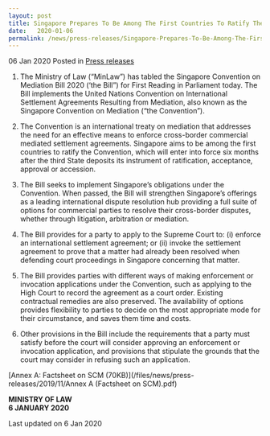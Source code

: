 ```yaml
---
layout: post
title: Singapore Prepares To Be Among The First Countries To Ratify The Singapore Convention On Mediation
date:   2020-01-06
permalink: /news/press-releases/Singapore-Prepares-To-Be-Among-The-First-Countries-To-Ratify-The-Singapore-Convention-On-Mediation
---
```


06 Jan 2020 Posted in [Press releases](/news/press-releases)

1.	The Ministry of Law (“MinLaw”) has tabled the Singapore Convention on Mediation Bill 2020 (‘the Bill”) for First Reading in Parliament today. The Bill implements the United Nations Convention on International Settlement Agreements Resulting from Mediation, also known as the Singapore Convention on Mediation (“the Convention”).  

2.	The Convention is an international treaty on mediation that addresses the need for an effective means to enforce cross-border commercial mediated settlement agreements. Singapore aims to be among the first countries to ratify the Convention, which will enter into force six months after the third State deposits its instrument of ratification, acceptance, approval or accession.

3.	The Bill seeks to implement Singapore’s obligations under the Convention. When passed, the Bill will strengthen Singapore’s offerings as a leading international dispute resolution hub providing a full suite of options for commercial parties to resolve their cross-border disputes, whether through litigation, arbitration or mediation.

4.	The Bill provides for a party to apply to the Supreme Court to: (i) enforce an international settlement agreement; or (ii) invoke the settlement agreement to prove that a matter had already been resolved when defending court proceedings in Singapore concerning that matter.

5.	The Bill provides parties with different ways of making enforcement or invocation applications under the Convention, such as applying to the High Court to record the agreement as a court order. Existing contractual remedies are also preserved. The availability of options provides flexibility to parties to decide on the most appropriate mode for their circumstance, and saves them time and costs.  

6.	Other provisions in the Bill include the requirements that a party must satisfy before the court will consider approving an enforcement or invocation application, and provisions that stipulate the grounds that the court may consider in refusing such an application.

[Annex A: Factsheet on SCM (70KB)](/files/news/press-releases/2019/11/Annex A (Factsheet on SCM).pdf)   

<b>MINISTRY OF LAW</b>
<br>
<b>6 JANUARY 2020</b>

<p class="right-side-updated">Last updated on 6 Jan 2020</p>
